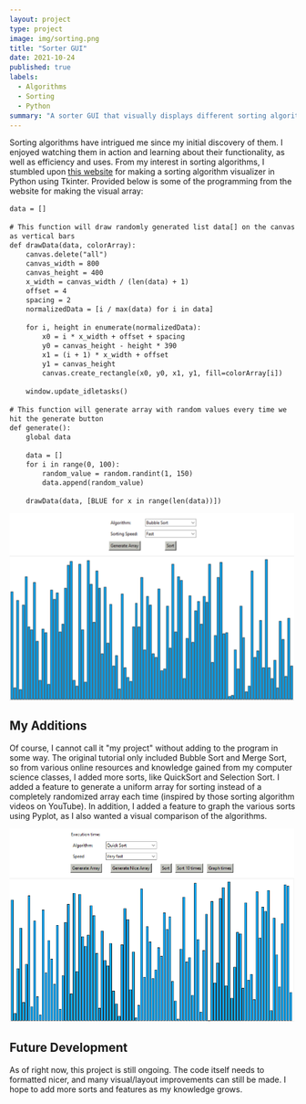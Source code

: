 ```yaml
---
layout: project
type: project
image: img/sorting.png
title: "Sorter GUI"
date: 2021-10-24
published: true
labels:
  - Algorithms
  - Sorting
  - Python
summary: "A sorter GUI that visually displays different sorting algorithms in action."
---
```


Sorting algorithms have intrigued me since my initial discovery of them. I enjoyed watching them in action and learning about their functionality, as well as efficiency and uses. From my interest in sorting algorithms, I stumbled upon <a href="https://python.plainenglish.io/build-a-sorting-algorithm-visualizer-in-python-f6f4afb1c98a">this website</a> for making a sorting algorithm visualizer in Python using Tkinter. Provided below is some of the programming from the website for making the visual array:

```
data = []

# This function will draw randomly generated list data[] on the canvas as vertical bars
def drawData(data, colorArray):
    canvas.delete("all")
    canvas_width = 800
    canvas_height = 400
    x_width = canvas_width / (len(data) + 1)
    offset = 4
    spacing = 2
    normalizedData = [i / max(data) for i in data]

    for i, height in enumerate(normalizedData):
        x0 = i * x_width + offset + spacing
        y0 = canvas_height - height * 390
        x1 = (i + 1) * x_width + offset
        y1 = canvas_height
        canvas.create_rectangle(x0, y0, x1, y1, fill=colorArray[i])

    window.update_idletasks()

# This function will generate array with random values every time we hit the generate button
def generate():
    global data

    data = []
    for i in range(0, 100):
        random_value = random.randint(1, 150)
        data.append(random_value)

    drawData(data, [BLUE for x in range(len(data))])

```
<img width=500 src="../img/originalgui.png">

## My Additions

Of course, I cannot call it "my project" without adding to the program in some way. The original tutorial only included Bubble Sort and Merge Sort, so from various online resources and knowledge gained from my computer science classes, I added more sorts, like QuickSort and Selection Sort. I added a feature to generate a uniform array for sorting instead of a completely randomized array each time (inspired by those sorting algorithm videos on YouTube). In addition, I added a feature to graph the various sorts using Pyplot, as I also wanted a visual comparison of the algorithms. 

<img width=500 src="../img/unsortedgui.png">

## Future Development

As of right now, this project is still ongoing. The code itself needs to formatted nicer, and many visual/layout improvements can still be made. I hope to add more sorts and features as my knowledge grows.

